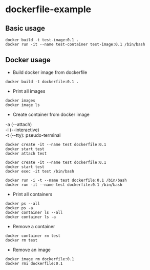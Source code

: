 # dockerfile-example

## Basic usage

```console
docker build -t test-image:0.1 .
docker run -it --name test-container test-image:0.1 /bin/bash
```

## Docker usage

- Build docker image from dockerfile

```console
docker build -t dockerfile:0.1 .
```

- Print all images

```console
docker images
docker image ls
```

- Create container from docker image

-a (--attach)  
-i (--interactive)  
-t (--tty): pseudo-terminal  

```console
docker create -it --name test dockerfile:0.1
docker start test
docker attach test
```

```console
docker create -it --name test dockerfile:0.1
docker start test
docker exec -it test /bin/bash
```

```console
docker run -i -t --name test dockerfile:0.1 /bin/bash
docker run -it --name test dockerfile:0.1 /bin/bash
```

- Print all containers

```console
docker ps --all
docker ps -a
docker container ls --all
docker container ls -a
```

- Remove a container

```console
docker container rm test
docker rm test
```

- Remove an image

```console
docker image rm dockerfile:0.1
docker rmi dockerfile:0.1
```